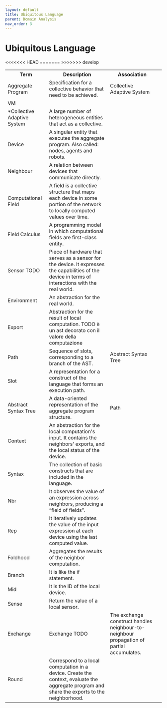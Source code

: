 ```yaml
---
layout: default
title: Ubiquitous Language
parent: Domain Analysis
nav_order: 3
---
```

# Ubiquitous Language

<table>
    <tr>
        <th>Term</th>
        <th>Description</th>
        <th>Association</th>
    </tr>
    <tr>
        <td>Aggregate Program</td>
        <td>Specification for a collective behavior that need to be achieved.</td>
        <td>Collective Adaptive System</td>
    </tr>
    <tr>
        <td>VM</td>
        <td></td>
        <td></td>
    </tr>
    <tr>
        <td>*Collective Adaptive System</td>
        <td>A large number of heterogeneous entities that act as a collective.</td>
        <td></td>
    </tr>
    <tr>
        <td>Device</td>
        <td>A singular entity that executes the aggregate program. Also called: nodes, agents and robots.</td>
        <td></td>
    </tr>
    <tr>
        <td>Neighbour</td>
        <td>A relation between devices that communicate directly.</td>
        <td></td>
    </tr>
    <tr>
        <td>Computational Field</td>
        <td>A field is a collective structure that maps each device in some portion of the network to locally computed values over time.</td>
        <td></td>
    </tr>
    <tr>
        <td>Field Calculus</td>
        <td>A programming model in which computational fields are first-class entity.</td>
        <td></td>
    </tr>
    <tr>
        <td>Sensor TODO</td>
        <td>Piece of hardware that serves as a sensor for the device. It expresses the capabilities of the device in terms of interactions with the real world.</td>
        <td></td>
    </tr>
    <tr>
        <td>Environment</td>
        <td>An abstraction for the real world.</td>
        <td></td>
    </tr>
    <tr>
        <td>Export</td>
        <td>Abstraction for the result of local computation. TODO è un ast decorato con il valore della computazione</td>
        <td></td>
    </tr>
    <tr>
        <td>Path</td>
        <td>Sequence of slots, corresponding to a branch of the AST.</td>
        <td>Abstract Syntax Tree</td>
    </tr>
    <tr>
        <td>Slot</td>
        <td>A representation for a construct of the language that forms an execution path.</td>
        <td></td>
    </tr>
    <tr>
        <td>Abstract Syntax Tree</td>
        <td>A data-oriented representation of the aggregate program structure.</td>
        <td>Path</td>
    </tr>
    <tr>
        <td>Context</td>
        <td>An abstraction for the local computation's input. It contains the neighbors' exports,  and the local status of the device.</td>
        <td></td>
    </tr>
    <tr>
        <td>Syntax</td>
        <td>The collection of basic constructs that are included in the language.</td>
        <td></td>
    </tr>
    <tr>
        <td>Nbr</td>
        <td>It observes the value of an expression across neighbors, producing a “field of fields”.</td>
        <td></td>
    </tr>
    <tr>
        <td>Rep</td>
        <td>It iteratively updates the value of the input expression at each device using the last computed value.</td>
        <td></td>
    </tr>
    <tr>
<<<<<<< HEAD
        <td>Foldhood</td>
        <td>Aggregates the results of the neighbor computation.</td>
    <td></td>
    </tr>
    <tr>
        <td>Branch</td>
        <td>It is like the if statement.</td>
    <td></td>
    </tr>
    <tr>
        <td>Mid</td>
        <td>It is the ID of the local device.</td>
        <td></td>
    </tr>
    <tr>
        <td>Sense</td>
        <td>Return the value of a local sensor.</td>
        <td></td>
    </tr>
    <tr>
        <td>Exchange</td>
=======
        <td>Exchange TODO</td>
>>>>>>> develop
        <td>The exchange construct handles neighbour-to-neighbour propagation of partial accumulates.</td>
        <td></td>
    </tr>
    <tr>
        <td>Round</td>
        <td>Correspond to a local computation in a device. Create the context, evaluate the aggregate program and share the exports to the neighborhood.</td>
        <td></td>
    </tr>
</table>

